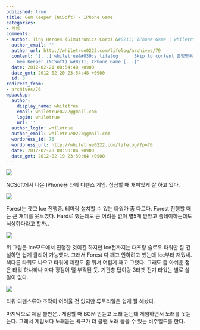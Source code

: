 ```yaml
---
published: true
title: Gem Keeper (NCSoft) - IPhone Game
categories:
- 게임
comments:
- author: Tiny Heroes (Simutronics Corp) &#8211; IPhone Game | whiletrue&#039;s lifelog
  author_email: ''
  author_url: http://whiletrue0222.com/lifelog/archives/79
  content: '[...] whiletrue&#039;s lifelog      Skip to content 홈방명록        &larr;
    Gem Keeper (NCSoft) &#8211; IPhone Game [...]'
  date: 2012-02-21 08:54:48 +0900
  date_gmt: 2012-02-20 23:54:48 +0900
  id: 3
redirect_from:
- archives/76
wpbackup:
  author:
    display_name: whiletrue
    email: whiletrue0222@gmail.com
    login: whiletrue
    url: ''
  author_login: whiletrue
  author_email: whiletrue0222@gmail.com
  wordpress_id: 76
  wordpress_url: http://whiletrue0222.com/lifelog/?p=76
  date: 2012-02-20 08:50:04 +0900
  date_gmt: 2012-02-19 23:50:04 +0900
---
```


![](https://lh6.googleusercontent.com/-qNx1U8XNOIc/T0GGiaJbz2I/AAAAAAAACjg/1JB1DQ_cp8s/s480/IMG_1087.PNG)

NCSoft에서 나온 IPhone용 타워 디펜스 게임.
심심할 때 재미있게 잘 하고 있다.

![](https://lh4.googleusercontent.com/-kHtzRY1_itA/T0GGicjNsqI/AAAAAAAACjg/BU93TPCky44/s480/IMG_1091.PNG)

Forest는 깻고 Ice 진행중.
테마랑 설치할 수 있는 타워가 좀 다르다.
Forest 진행할 때는 큰 재미를 못느꼈다. Hard로 했는데도 큰 어려움 없이 별5개 받았고 플레이하는데도 식상하다라고 할까..

![](https://lh3.googleusercontent.com/-FSYo7lgSYoY/T0GGkCIFyoI/AAAAAAAACjg/o2-GCaEpnfY/s480/IMG_1095.PNG)

위 그림은 Ice모드에서 진행한 것이긴 하지만 Ice전까지는 대포랑 슬로우 타워만 잘 건설하면 쉽게 클리어 가능했다.
그래서 Forest 다 깨고 안하려고 했는데 Ice부터 재밌네.
색다른 타워도 나오고  타워에 제한도 좀 둬서 어렵게 깨고 그랬다.
그래도 좀 아쉬운 점은 타워 하나하나 마다 장점이 덜 부각된 듯.
기관총 탑이랑 3타겟 전기 타워는 별로 쓸 일이 없다.

![](https://lh3.googleusercontent.com/-aAUEVlr9RNg/T0GGiR2IV8I/AAAAAAAACjg/k1sCF9Aj7O8/s480/IMG_1090.PNG)

타워 디펜스류야 조작이 어려울 것 없지만  튜토리얼은 쉽게 잘 해놨다.

마지막으로 제일 불만은.. 게임할 때 BGM 안듣고 노래 듣는데 게임하면서 노래를 못듣는다.
그래서 게임보다 노래듣는 욕구가 더 클땐 노래 들을 수 있는 비주얼드를 한다.

